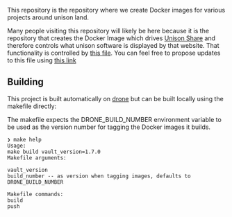 This repository is the repository where we create Docker images for various projects around unison land.

Many people visiting this repository will likely be here because it is the repository that creates the Docker Image which drives [Unison Share](https://share.unison-lang.org) and therefore controls what unison software is displayed by that website. That functionality is controlled by [this file](https://github.com/unisonweb/shipwright/blob/trunk/files/initialize-codebase.sh). You can feel free to propose updates to this file using [this link](https://github.com/unisonweb/shipwright/edit/trunk/files/initialize-codebase.sh)

## Building 

This project is built automatically on [drone](https://drone.unison-lang.org/unisonweb/shipwright) but can be built locally using the makefile directly:

The makefile expects the DRONE_BUILD_NUMBER environment variable to be used as the version number for tagging the Docker images it builds.

    ❯ make help
    Usage:
    make build vault_version=1.7.0
    Makefile arguments:
    
    vault_version
    build_number -- as version when tagging images, defaults to DRONE_BUILD_NUMBER
    
    Makefile commands:
    build
    push


